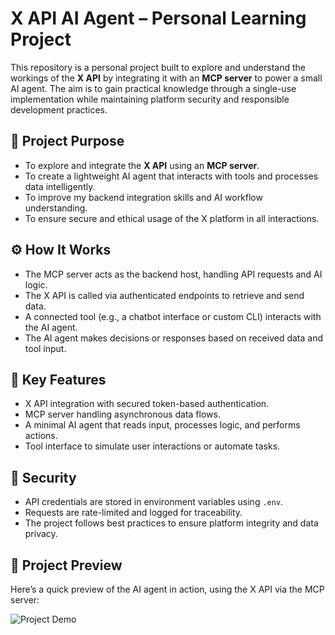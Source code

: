 # X API AI Agent – Personal Learning Project

This repository is a personal project built to explore and understand the workings of the **X API** by integrating it with an **MCP server** to power a small AI agent. The aim is to gain practical knowledge through a single-use implementation while maintaining platform security and responsible development practices.

## 🎯 Project Purpose

- To explore and integrate the **X API** using an **MCP server**.
- To create a lightweight AI agent that interacts with tools and processes data intelligently.
- To improve my backend integration skills and AI workflow understanding.
- To ensure secure and ethical usage of the X platform in all interactions.

## ⚙️ How It Works

- The MCP server acts as the backend host, handling API requests and AI logic.
- The X API is called via authenticated endpoints to retrieve and send data.
- A connected tool (e.g., a chatbot interface or custom CLI) interacts with the AI agent.
- The AI agent makes decisions or responses based on received data and tool input.

## 🧠 Key Features

- X API integration with secured token-based authentication.
- MCP server handling asynchronous data flows.
- A minimal AI agent that reads input, processes logic, and performs actions.
- Tool interface to simulate user interactions or automate tasks.

## 🔐 Security

- API credentials are stored in environment variables using `.env`.
- Requests are rate-limited and logged for traceability.
- The project follows best practices to ensure platform integrity and data privacy.

## 🎥 Project Preview

Here’s a quick preview of the AI agent in action, using the X API via the MCP server:

![Project Demo](./assets/demo.gif)

